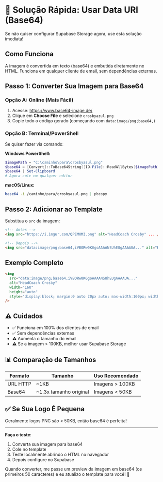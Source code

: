 # 🚀 Solução Rápida: Usar Data URI (Base64)

Se não quiser configurar Supabase Storage agora, use esta solução imediata!

## Como Funciona

A imagem é convertida em texto (base64) e embutida diretamente no HTML. Funciona em qualquer cliente de email, sem dependências externas.

## Passo 1: Converter Sua Imagem para Base64

### Opção A: Online (Mais Fácil)
1. Acesse: https://www.base64-image.de/
2. Clique em **Choose File** e selecione `crosbyazul.png`
3. Copie todo o código gerado (começando com `data:image/png;base64,`)

### Opção B: Terminal/PowerShell
Se quiser fazer via comando:

**Windows PowerShell:**
```powershell
$imagePath = "C:\caminho\para\crosbyazul.png"
$base64 = [Convert]::ToBase64String([IO.File]::ReadAllBytes($imagePath))
$base64 | Set-Clipboard
# Agora cole em qualquer editor
```

**macOS/Linux:**
```bash
base64 -i /caminho/para/crosbyazul.png | pbcopy
```

## Passo 2: Adicionar ao Template

Substitua o `src` da imagem:

```html
<!-- Antes -->
<img src="https://i.imgur.com/QPEM8MI.png" alt="HeadCoach Crosby" ... />

<!-- Depois -->
<img src="data:image/png;base64,iVBORw0KGgoAAAANSUhEUgAAAAUA..." alt="HeadCoach Crosby" ... />
```

## Exemplo Completo

```html
<img
  src="data:image/png;base64,iVBORw0KGgoAAAANSUhEUgAAAAUA..."
  alt="HeadCoach Crosby"
  width="160"
  height="auto"
  style="display:block; margin:0 auto 20px auto; max-width:160px; width:100%; height:auto; border:0;"
/>
```

## ⚠️ Cuidados

- ✅ Funciona em 100% dos clientes de email
- ✅ Sem dependências externas
- ⚠️ Aumenta o tamanho do email
- ⚠️ Se a imagem > 100KB, melhor usar Supabase Storage

## 📊 Comparação de Tamanhos

| Formato | Tamanho | Uso Recomendado |
|---------|---------|-----------------|
| URL HTTP | ~1KB | Imagens > 100KB |
| Base64 | ~1.3x tamanho original | Imagens < 50KB |

## ✅ Se Sua Logo É Pequena

Geralmente logos PNG são < 50KB, então base64 é perfeita!

---

**Faça o teste:**
1. Converta sua imagem para base64
2. Cole no template
3. Teste localmente abrindo o HTML no navegador
4. Depois configure no Supabase

Quando converter, me passe um preview da imagem em base64 (os primeiros 50 caracteres) e eu atualizo o template para você! 🎨
